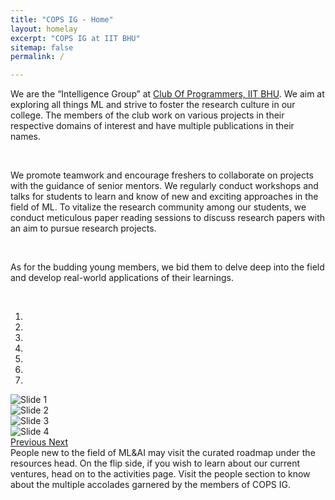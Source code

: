 ```yaml
---
title: "COPS IG - Home"
layout: homelay
excerpt: "COPS IG at IIT BHU"
sitemap: false
permalink: /

---
```


<style>
figure {
     margin-bottom:30px;
     margin-top:30px;
     margin-left:65px;
}
</style>


  We are the “Intelligence Group” at [Club Of Programmers, IIT BHU](https://www.copsiitbhu.co.in/). We aim at exploring all things ML and strive to foster the research culture in our college. The members of the club work on various projects in their respective domains of interest and have multiple publications in their names. 

  <br>

  We promote teamwork and encourage freshers to collaborate on projects with the guidance of senior mentors. We regularly conduct workshops and talks for students to learn and know of new and exciting approaches in the field of ML. To vitalize the research community among our students, we conduct meticulous paper reading sessions to discuss research papers with an aim to pursue research projects.

  <br>

  As for the budding young members, we bid them to delve deep into the field and develop real-world applications of their learnings.


 

  <br>

<div markdown="0" id="carousel" class="carousel slide" data-ride="carousel" data-interval="4000" data-pause="hover" >
<!-- Menu -->
<ol class="carousel-indicators">
    <li data-target="#carousel" data-slide-to="0" class="active"></li>
    <li data-target="#carousel" data-slide-to="1"></li>
    <li data-target="#carousel" data-slide-to="2"></li>
    <li data-target="#carousel" data-slide-to="3"></li>
    <li data-target="#carousel" data-slide-to="4"></li>
    <li data-target="#carousel" data-slide-to="5"></li>
    <li data-target="#carousel" data-slide-to="6"></li>
</ol>
<!-- Items -->
<div class="carousel-inner" markdown="0">
 <div class="item active">
        <img src="{{ site.url }}{{ site.baseurl }}/images/slider7001400/COPS_LOGO.png" alt="Slide 1" />
    </div>
    <div class="item">
        <img src="{{ site.url }}{{ site.baseurl }}/images/slider7001400/AS.png" alt="Slide 2" />
    </div>
    <div class="item">
        <img src="{{ site.url }}{{ site.baseurl }}/images/slider7001400/SN!.png" alt="Slide 3" />
    </div>
    <div class="item">
        <img src="{{ site.url }}{{ site.baseurl }}/images/slider7001400/GPT_CODING_DEMONSTARTION (2).png" alt="Slide 4" />
    </div>
  

  <a class="left carousel-control" href="#carousel" role="button" data-slide="prev">
    <span class="glyphicon glyphicon-chevron-left" aria-hidden="true"></span>
    <span class="sr-only">Previous</span>
  </a>
  <a class="right carousel-control" href="#carousel" role="button" data-slide="next">
    <span class="glyphicon glyphicon-chevron-right" aria-hidden="true"></span>
    <span class="sr-only">Next</span>
  </a>
<!-- </div> -->

<br>
 People new to the field of ML&AI may visit the curated roadmap under the resources head. On the flip side, if you wish to learn about our current ventures, head on to the activities page. Visit the people section to know about the multiple accolades garnered by the members of COPS IG.
 <br>
 <br>
 <br> 


  
